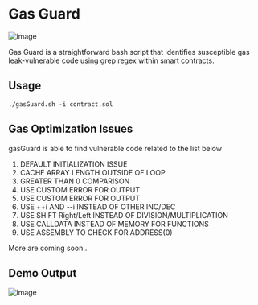 # Gas Guard
![image](https://github.com/basant0x01/GasGuard/assets/123530150/de9b25a2-8f2b-4424-9f0b-92317b2b04cf)

Gas Guard is a straightforward bash script that identifies susceptible gas leak-vulnerable code using grep regex within smart contracts.

## Usage
```
./gasGuard.sh -i contract.sol
```

## Gas Optimization Issues
gasGuard is able to find vulnerable code related to the list below

1. DEFAULT INITIALIZATION ISSUE
2. CACHE ARRAY LENGTH OUTSIDE OF LOOP
3. GREATER THAN 0 COMPARISON
4. USE CUSTOM ERROR FOR OUTPUT
5. USE CUSTOM ERROR FOR OUTPUT
6. USE ++i AND --i INSTEAD OF OTHER INC/DEC
7. USE SHIFT Right/Left INSTEAD OF DIVISION/MULTIPLICATION
8. USE CALLDATA INSTEAD OF MEMORY FOR FUNCTIONS
9. USE ASSEMBLY TO CHECK FOR ADDRESS(0)

More are coming soon..

## Demo Output
![image](https://github.com/basant0x01/GasGuard/assets/123530150/d3a62495-2bea-4361-a79c-41a7377a8aa4)


